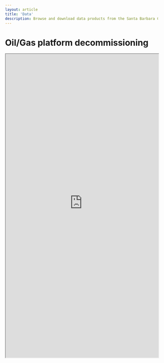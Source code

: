 ```yaml
---
layout: article
title: 'Data'
description: Browse and download data products from the Santa Barbara Channel Biodiversity Observation Network (SBCBON).
---
```


<div class="row">
	<div class="col-lg-12">
		<h1 class="page-header">Oil/Gas platform decommissioning<small></small></h1>
			<iframe src="https://meyer-gutbrod.shinyapps.io/Decommissioning_WebApp/"  style="border: 0 px; width: 100%; height: 1000px"></iframe>
		</div>	
</div>


